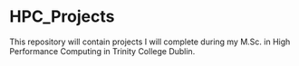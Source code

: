 # HPC_Projects

This repository will contain projects I will complete during my M.Sc. in High Performance Computing in Trinity College Dublin.
